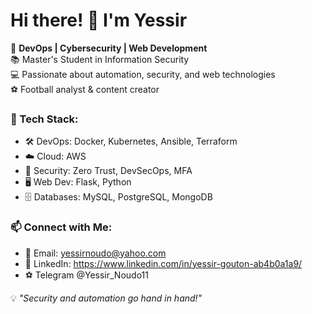 # Hi there! 👋 I'm Yessir

🚀 **DevOps | Cybersecurity | Web Development**  
📚 Master's Student in Information Security  
💻 Passionate about automation, security, and web technologies  
⚽ Football analyst & content creator  

### 🔧 Tech Stack:
- 🛠 DevOps: Docker, Kubernetes, Ansible, Terraform  
- ☁️ Cloud: AWS 
- 🔐 Security: Zero Trust, DevSecOps, MFA  
- 🖥️ Web Dev: Flask, Python
- 🗄️ Databases: MySQL, PostgreSQL, MongoDB  

### 📫 Connect with Me:
- 📩 Email: yessirnoudo@yahoo.com  
- 🔗 LinkedIn: https://www.linkedin.com/in/yessir-gouton-ab4b0a1a9/
- ⚽ Telegram @Yessir_Noudo11

💡 *"Security and automation go hand in hand!"*

